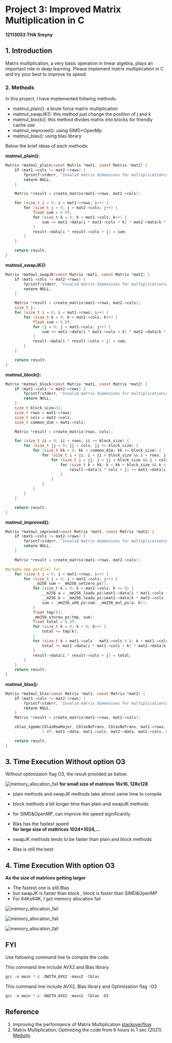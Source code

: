 # Project 3: Improved Matrix Multiplication in C
**12113053 THA Sreyny**

## 1. Introduction
Matrix multiplication, a very basic operation in linear algebra, plays an important role in deep learning.
Please implement matrix multiplication in C and try your best to improve its speed. 
### 2. Methods
In this project, I have implemented follwing methods:
- matmul_plain(): a brute force matrix multiplication
- matmul_swapJK(): this method just change the position of j and k
- matmul_block(): this method divides matrix into blocks for friendly cache use
- matmul_improved(): using SIMD+OpenMp
- matmul_blas(): using blas library
  
Below the brief ideas of each methods:

**matmul_plain():**
```c
Matrix *matmul_plain(const Matrix *mat1, const Matrix *mat2) {
    if (mat1->cols != mat2->rows) {
        fprintf(stderr, "Invalid matrix dimensions for multiplication\n");
        return NULL;
    }

    Matrix *result = create_matrix(mat1->rows, mat2->cols);

    for (size_t i = 0; i < mat1->rows; i++) {
        for (size_t j = 0; j < mat2->cols; j++) {
            float sum = 0.0f;
            for (size_t k = 0; k < mat1->cols; k++) {
                sum += mat1->data[i * mat1->cols + k] * mat2->data[k * mat2->cols + j];
            }
            result->data[i * result->cols + j] = sum;
        }
    }

    return result;
}
```

**matmul_swapJK():**
```c
Matrix *matmul_swapJK(const Matrix *mat1, const Matrix *mat2) {
    if (mat1->cols != mat2->rows) {
        fprintf(stderr, "Invalid matrix dimensions for multiplication\n");
        return NULL;
    }

    Matrix *result = create_matrix(mat1->rows, mat2->cols);
    size_t j;
    for (size_t i = 0; i < mat1->rows; i++) {
        for (size_t k = 0; k < mat2->cols; k++) {
            float sum = 0.0f;
            for (j = 0; j < mat1->cols; j++) {
                sum += mat1->data[i * mat1->cols + k] * mat2->data[k * mat2->cols + j];
            }
            result->data[i * result->cols + j] = sum;
        }
    }

    return result;
}
```
**matmul_block():**
```c
Matrix *matmul_block(const Matrix *mat1, const Matrix *mat2) {
    if (mat1->cols != mat2->rows) {
        fprintf(stderr, "Invalid matrix dimensions for multiplication\n");
        return NULL;
    }
    size_t block_size=32;
    size_t rows = mat1->rows;
    size_t cols = mat2->cols;
    size_t common_dim = mat1->cols;

    Matrix *result = create_matrix(rows, cols);

    for (size_t ii = 0; ii < rows; ii += block_size) {
        for (size_t jj = 0; jj < cols; jj += block_size) {
            for (size_t kk = 0; kk < common_dim; kk += block_size) {
                for (size_t i = ii; i < ii + block_size && i < rows; i++) {
                    for (size_t j = jj; j < jj + block_size && j < cols; j++) {
                        for (size_t k = kk; k < kk + block_size && k < common_dim; k++) {
                            result->data[i * cols + j] += mat1->data[i * common_dim + k] * mat2->data[k * cols + j];
                        }
                    }
                }
            }
        }
    }

    return result;
}
```
**matmul_improved():**
```c
Matrix *matmul_improved(const Matrix *mat1, const Matrix *mat2) {
    if (mat1->cols != mat2->rows) {
        fprintf(stderr, "Invalid matrix dimensions for multiplication\n");
        return NULL;
    }

    Matrix *result = create_matrix(mat1->rows, mat2->cols);

#pragma omp parallel for
    for (size_t i = 0; i < mat1->rows; i++) {
        for (size_t j = 0; j < mat2->cols; j++) {
            __m256 sum = _mm256_setzero_ps();
            for (size_t k = 0; k < mat1->cols; k += 8) {
                __m256 a = _mm256_loadu_ps(&mat1->data[i * mat1->cols + k]);
                __m256 b = _mm256_loadu_ps(&mat2->data[k * mat2->cols + j]);
                sum = _mm256_add_ps(sum, _mm256_mul_ps(a, b));
            }
            float tmp[8];
            _mm256_storeu_ps(tmp, sum);
            float total = 0.0f;
            for (size_t k = 0; k < 8; k++) {
                total += tmp[k];
            }
            for (size_t k = mat1->cols - mat1->cols % 8; k < mat1->cols; k++) {
                total += mat1->data[i * mat1->cols + k] * mat2->data[k * mat2->cols + j];
            }
            result->data[i * result->cols + j] = total;
        }
    }
    return result;
}
```
**matmul_blas():**
```c
Matrix *matmul_blas(const Matrix *mat1, const Matrix *mat2) {
    if (mat1->cols != mat2->rows) {
        fprintf(stderr, "Invalid matrix dimensions for multiplication\n");
        return NULL;
    }
    Matrix *result = create_matrix(mat1->rows, mat2->cols);

    cblas_sgemm(CblasRowMajor, CblasNoTrans, CblasNoTrans, mat1->rows, mat2->cols, mat1->cols,
                1.0f, mat1->data, mat1->cols, mat2->data, mat2->cols, 0.0f, result->data, result->cols);

    return result;
}
```
## 3. Time Execution Without option O3
Without optimizaion flag O3, the result provided as below:

![memory_allocation_fail](https://github.com/sreyny1902/SUSTech-Courses/blob/main/CS205-C%2B%2B/project3/img/img5.png)
**for small size of matrices 16x16, 128x128**
- plain methods and swapJK methods take almost same time to compile
- block methods a bit longer time than plain and swapJK methods
- for SIMD&OpenMP, can improve the speed significantly
- Blas has the fastest speed  
**for large size of mattrices 1024*1024,...**
  
- swapJK methods tends to be faster than plain and block methods
- Blas is still the best

## 4. Time Execution With option O3
**As the size of matrices getting larger**
- The fastest one is still Blas
- but swapJK is faster than block , block is faster than SIMD&OpenMP
- For 64Kx64K, I got memory allocation fail
  
![memory_allocation_fail](https://github.com/sreyny1902/SUSTech-Courses/blob/main/CS205-C%2B%2B/project3/img/img3.png)

![memory_allocation_fail](https://github.com/sreyny1902/SUSTech-Courses/blob/main/CS205-C%2B%2B/project3/img/img2.png)

![memory_allocation_fail](https://github.com/sreyny1902/SUSTech-Courses/blob/main/CS205-C%2B%2B/project3/img/img1.png)

## FYI
Use following command line to compile the code:

This command line include AVX2 and Blas library
```c
gcc -o main *.c -DWITH_AVX2 -mavx2 -lblas
```
This command line include AVX2, Blas library and Optimization flag -O3
```c
gcc -o main *.c -DWITH_AVX2 -mavx2 -lblas -O3
```
## Reference
1. Improving the performance of Matrix Multiplication [stackoverflow](https://stackoverflow.com/questions/44375076/improving-the-performance-of-matrix-multiplication).
2. Matrix Multiplication: Optimizing the code from 6 hours to 1 sec (2021). [Meduim](https://vaibhaw-vipul.medium.com/matrix-multiplication-optimizing-the-code-from-6-hours-to-1-sec-70889d33dcfa).
